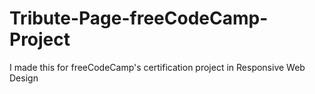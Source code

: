 # Tribute-Page-freeCodeCamp-Project
I made this for freeCodeCamp's certification project in Responsive Web Design
